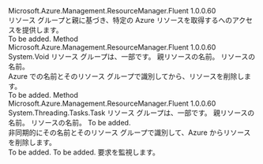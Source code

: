 <Type Name="ISupportsDeletingByParent" FullName="Microsoft.Azure.Management.ResourceManager.Fluent.Core.CollectionActions.ISupportsDeletingByParent">
  <TypeSignature Language="C#" Value="public interface ISupportsDeletingByParent" />
  <TypeSignature Language="ILAsm" Value=".class public interface auto ansi abstract ISupportsDeletingByParent" />
  <TypeSignature Language="DocId" Value="T:Microsoft.Azure.Management.ResourceManager.Fluent.Core.CollectionActions.ISupportsDeletingByParent" />
  <TypeSignature Language="VB.NET" Value="Public Interface ISupportsDeletingByParent" />
  <TypeSignature Language="F#" Value="type ISupportsDeletingByParent = interface" />
  <AssemblyInfo>
    <AssemblyName>Microsoft.Azure.Management.ResourceManager.Fluent</AssemblyName>
    <AssemblyVersion>1.0.0.60</AssemblyVersion>
  </AssemblyInfo>
  <Interfaces />
  <Docs>
    <summary>
            リソース グループと親に基づき、特定の Azure リソースを取得するへのアクセスを提供します。
            </summary>
    <remarks>To be added.</remarks>
  </Docs>
  <Members>
    <Member MemberName="DeleteByParent">
      <MemberSignature Language="C#" Value="public void DeleteByParent (string groupName, string parentName, string name);" />
      <MemberSignature Language="ILAsm" Value=".method public hidebysig newslot virtual instance void DeleteByParent(string groupName, string parentName, string name) cil managed" />
      <MemberSignature Language="DocId" Value="M:Microsoft.Azure.Management.ResourceManager.Fluent.Core.CollectionActions.ISupportsDeletingByParent.DeleteByParent(System.String,System.String,System.String)" />
      <MemberSignature Language="VB.NET" Value="Public Sub DeleteByParent (groupName As String, parentName As String, name As String)" />
      <MemberSignature Language="F#" Value="abstract member DeleteByParent : string * string * string -&gt; unit" Usage="iSupportsDeletingByParent.DeleteByParent (groupName, parentName, name)" />
      <MemberType>Method</MemberType>
      <AssemblyInfo>
        <AssemblyName>Microsoft.Azure.Management.ResourceManager.Fluent</AssemblyName>
        <AssemblyVersion>1.0.0.60</AssemblyVersion>
      </AssemblyInfo>
      <ReturnValue>
        <ReturnType>System.Void</ReturnType>
      </ReturnValue>
      <Parameters>
        <Parameter Name="groupName" Type="System.String" />
        <Parameter Name="parentName" Type="System.String" />
        <Parameter Name="name" Type="System.String" />
      </Parameters>
      <Docs>
        <param name="groupName">リソース グループは、一部です。</param>
        <param name="parentName">親リソースの名前。</param>
        <param name="name">リソースの名前。</param>
        <summary>
            Azure での名前とそのリソース グループで識別してから、リソースを削除します。
            </summary>
        <remarks>To be added.</remarks>
      </Docs>
    </Member>
    <Member MemberName="DeleteByParentAsync">
      <MemberSignature Language="C#" Value="public System.Threading.Tasks.Task DeleteByParentAsync (string groupName, string parentName, string name, System.Threading.CancellationToken cancellationToken = null);" />
      <MemberSignature Language="ILAsm" Value=".method public hidebysig newslot virtual instance class System.Threading.Tasks.Task DeleteByParentAsync(string groupName, string parentName, string name, valuetype System.Threading.CancellationToken cancellationToken) cil managed" />
      <MemberSignature Language="DocId" Value="M:Microsoft.Azure.Management.ResourceManager.Fluent.Core.CollectionActions.ISupportsDeletingByParent.DeleteByParentAsync(System.String,System.String,System.String,System.Threading.CancellationToken)" />
      <MemberSignature Language="F#" Value="abstract member DeleteByParentAsync : string * string * string * System.Threading.CancellationToken -&gt; System.Threading.Tasks.Task" Usage="iSupportsDeletingByParent.DeleteByParentAsync (groupName, parentName, name, cancellationToken)" />
      <MemberType>Method</MemberType>
      <AssemblyInfo>
        <AssemblyName>Microsoft.Azure.Management.ResourceManager.Fluent</AssemblyName>
        <AssemblyVersion>1.0.0.60</AssemblyVersion>
      </AssemblyInfo>
      <ReturnValue>
        <ReturnType>System.Threading.Tasks.Task</ReturnType>
      </ReturnValue>
      <Parameters>
        <Parameter Name="groupName" Type="System.String" />
        <Parameter Name="parentName" Type="System.String" />
        <Parameter Name="name" Type="System.String" />
        <Parameter Name="cancellationToken" Type="System.Threading.CancellationToken" />
      </Parameters>
      <Docs>
        <param name="groupName">リソース グループは、一部です。</param>
        <param name="parentName">親リソースの名前。</param>
        <param name="name">リソースの名前。</param>
        <param name="cancellationToken">To be added.</param>
        <summary>
            非同期的にその名前とそのリソース グループで識別して、Azure からリソースを削除します。
            </summary>
        <returns>To be added.</returns>
        <remarks>To be added.</remarks>
        <return>要求を監視します。</return>
      </Docs>
    </Member>
  </Members>
</Type>